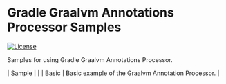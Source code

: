 # Gradle Graalvm Annotations Processor Samples

[![License](https://img.shields.io/badge/License-Apache%202.0-blue.svg)](https://opensource.org/licenses/Apache-2.0)

Samples for using Gradle Graalvm Annotations Processor.

| Sample | |
| Basic | Basic example of the Graalvm Annotation Processor. |
